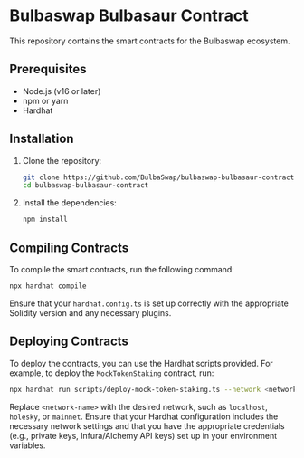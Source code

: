 # Bulbaswap Bulbasaur Contract

This repository contains the smart contracts for the Bulbaswap ecosystem.

## Prerequisites

- Node.js (v16 or later)
- npm or yarn
- Hardhat

## Installation

1. Clone the repository:
   ```bash
   git clone https://github.com/BulbaSwap/bulbaswap-bulbasaur-contract.git
   cd bulbaswap-bulbasaur-contract
   ```

2. Install the dependencies:
   ```bash
   npm install
   ```

## Compiling Contracts

To compile the smart contracts, run the following command:

```bash
npx hardhat compile
```

Ensure that your `hardhat.config.ts` is set up correctly with the appropriate Solidity version and any necessary plugins.

## Deploying Contracts

To deploy the contracts, you can use the Hardhat scripts provided. For example, to deploy the `MockTokenStaking` contract, run:

```bash
npx hardhat run scripts/deploy-mock-token-staking.ts --network <network-name>
```

Replace `<network-name>` with the desired network, such as `localhost`, `holesky`, or `mainnet`. Ensure that your Hardhat configuration includes the necessary network settings and that you have the appropriate credentials (e.g., private keys, Infura/Alchemy API keys) set up in your environment variables.